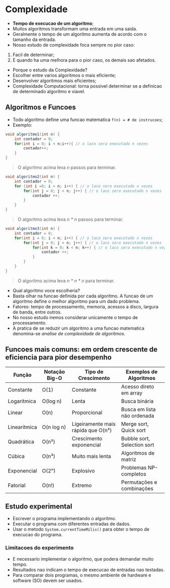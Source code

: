 # Complexidade
- **Tempo de execucao de um algoritmo**;
- Muitos algoritmos transformam uma entrada em uma saida.
- Geralmente o tempo de um algoritmo aumenta de acordo com o tamanho da entrada.
- Nosso estudo de complexidade foca sempre no pior caso:
1. Facil de determinar;
2. E quando ha uma melhora para o pior caso, os demais sao afetados.
- Porque o estudo da Complexidade?
- Escolher entre varios algoritmos o mais eficiente;
- Desenvolver algoritmos mais eficientes;
- Complexidade Computacional: torna possivel determinar se a definicao de determinado algoritmo e viavel.

## Algoritmos e Funcoes
- Todo algoritmo define uma funcao matematica `f(n) = # de instrucoes`;
- Exemplo:
```java
void algoritmo1(int n) {
    int contador = 0;
    for(int i = 0; i < n;i++){ // o laco sera executado n vezes
        contador++;
    }
} 
```
> O algoritmo acima leva _n_ passos para terminar.
```java
void algoritmo2(int n) {
    int contador = 0;
    for (int i =0; i < n; i++) { // o laco sera executado n vezes
        for(int j = 0; j < n; j++) { // o laco sera executado n vezes
            contador ++;
        }
    }
}
```
> O algoritmo acima leva _n * n_ passos para terminar.
```java
void algoritmo3(int n) {
    int contador = 0;
    for(int i = 0; i < n; i++) { // o laco sera executado n vezes
        for(int j = 0; j < n; j++) { // o laco sera executado n vezes
            for(int k = 0; k < n; k++) { // o laco sera executado n vezes
                contador ++;
            }
        }
    }
}
```
> O algoritmo acima leva _n * n * n_ para terminar.
- Qual algoritmo voce escolheria?
- Basta olhar na funcao definida por cada algoritmo. A funcao de um algoritmo define o melhor algoritmo para um dado problema.
- Fatores: tempo de processamento, memoria, acessos a disco, largura de banda, entre outros.
- No nosso estudo iremos considerar unicamente o tempo de processamento.
- A pratica de se reduzir um algoritmo a uma funcao matematica denomina-se _analise de complexidade de algoritmos_.

## Funcoes mais comuns: em ordem crescente de eficiencia para pior desempenho
| Função         | Notação Big-O        | Tipo de Crescimento                | Exemplos de Algoritmos        |
|----------------|----------------------|------------------------------------|-------------------------------|
| Constante      | O(1)                | Constante                          | Acesso direto em array        |
| Logarítmica    | O(log n)            | Lenta                              | Busca binária                 |
| Linear         | O(n)                | Proporcional                       | Busca em lista não ordenada   |
| Linearítmica   | O(n log n)          | Ligeiramente mais rápida que O(n²) | Merge sort, Quick sort        |
| Quadrática     | O(n²)               | Crescimento exponencial            | Bubble sort, Selection sort   |
| Cúbica         | O(n³)               | Muito mais lenta                   | Algoritmos de matriz          |
| Exponencial    | O(2ⁿ)               | Explosivo                          | Problemas NP-completos        |
| Fatorial       | O(n!)               | Extremo                            | Permutações e combinações     |



## Estudo experimental
- Escrever o programa implementando o algoritmo.
- Executar o programa com diferentes entradas de dados.
- Usar o metodo `System.currentTimeMilis()` para obter o tempo de execucao do programa.

### Limitacoes do experimento
- E necessario implementar o algoritmo, que podera demandar muito tempo.
- Resultados nao indicam o tempo de execucao de entradas nao testadas.
- Para comparar dois programas, o mesmo ambiente de hardware e software (SO) devem ser usados.


